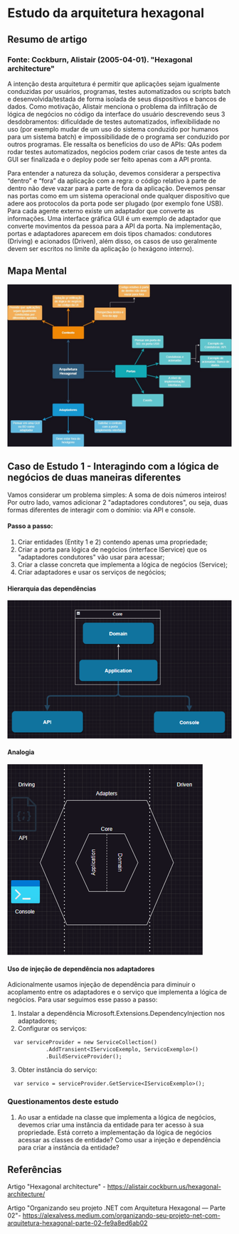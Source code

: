# Estudo da arquitetura hexagonal

## Resumo de artigo
### Fonte: Cockburn, Alistair (2005-04-01). "Hexagonal architecture"
  A intenção desta arquitetura é permitir que aplicações sejam igualmente conduzidas por usuários, programas, testes automatizados ou scripts batch e desenvolvida/testada de forma isolada de seus dispositivos e bancos de dados. Como motivação, Alistair menciona o problema da infiltração de lógica de negócios no código da interface do usuário descrevendo seus 3 desdobramentos: dificuldade de testes automatizados, inflexibilidade no uso (por exemplo mudar de um uso do sistema conduzido por humanos para um sistema batch) e impossibilidade de o programa ser conduzido por outros programas. Ele ressalta os benefícios do uso de APIs: QAs podem rodar testes automatizados, negócios podem criar casos de teste antes da GUI ser finalizada e o deploy pode ser feito apenas com a API pronta.

  Para entender a natureza da solução, devemos considerar a perspectiva “dentro” e “fora” da aplicação com a regra: o código relativo à parte de dentro não deve vazar para a parte de fora da aplicação.	Devemos pensar nas portas como em um sistema operacional onde qualquer dispositivo que adere aos protocolos da porta pode ser plugado (por exemplo fone USB). Para cada agente externo existe um adaptador que converte as informações. Uma interface gráfica GUI é um exemplo de adaptador que converte movimentos da pessoa para a API da porta. Na implementação, portas e adaptadores aparecem em dois tipos chamados: condutores (Driving) e acionados (Driven), além disso, os casos de uso geralmente devem ser escritos no limite da aplicação (o hexágono interno).

## Mapa Mental 

<img src="assets/mapa-arq-hex.jpg">

## Caso de Estudo 1 - Interagindo com a lógica de negócios de duas maneiras diferentes

Vamos considerar um problema simples: A soma de dois números inteiros! Por outro lado, vamos adicionar 2 "adaptadores condutores", ou seja, duas formas diferentes de interagir com o domínio: via API e console.

#### Passo a passo:

1) Criar entidades (Entity 1 e 2) contendo apenas uma propriedade;
2) Criar a porta para lógica de negócios (interface IService) que os "adaptadores condutores" vão usar para acessar;
3) Criar a classe concreta que implementa a lógica de negócios (Service);
4) Criar adaptadores e usar os serviços de negócios;

#### Hierarquia das dependências

<img src="assets/hierarquia-dependencias.png">

#### Analogia

<img src="assets/analogia.png">

#### Uso de injeção de dependência nos adaptadores
Adicionalmente usamos injeção de dependência para diminuir o acoplamento entre os adaptadores e o serviço que implementa a lógica de negócios. Para usar seguimos esse passo a passo:

1) Instalar a dependência Microsoft.Extensions.DependencyInjection nos adaptadores;
2) Configurar os serviços:

```
  var serviceProvider = new ServiceCollection()
            .AddTransient<IServicoExemplo, ServicoExemplo>()
            .BuildServiceProvider();
```
3) Obter instância do serviço:

```
  var servico = serviceProvider.GetService<IServicoExemplo>();
```

### Questionamentos deste estudo

1) Ao usar a entidade na classe que implementa a lógica de negócios, devemos criar uma instância da entidade para ter acesso à sua propriedade. Está correto a implementação da lógica de negócios acessar as classes de entidade? Como usar a injeção e dependência para criar a instância da entidade?    

## Referências
Artigo "Hexagonal architecture" - https://alistair.cockburn.us/hexagonal-architecture/

Artigo "Organizando seu projeto .NET com Arquitetura Hexagonal — Parte 02"- https://alexalvess.medium.com/organizando-seu-projeto-net-com-arquitetura-hexagonal-parte-02-fe9a8ed6ab02

